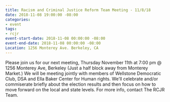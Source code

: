 ```yaml
---
title: Racism and Criminal Justice Reform Team Meeting - 11/8/18
date: 2018-11-08 19:00:00 -08:00
categories:
- event
tags:
- rcjr
event-start-date: 2018-11-08 00:00:00 -08:00
event-end-date: 2018-11-08 00:00:00 -08:00
Location: 1256 Monterey Ave. Berkeley, CA
---
```


Please join us for our next meeting, Thursday November 11th at 7:00 pm @ 1256 Monterey Ave, Berkeley (Just a half block away from Monterey Market.)
We will be meeting jointly with members of Wellstone Democratic Club, DSA and Ella Baker Center for Human rights. We'll celebrate and/or commiserate briefly about the election results and then focus on how to move forward on the local and state levels. For more info, contact The RCJR Team.